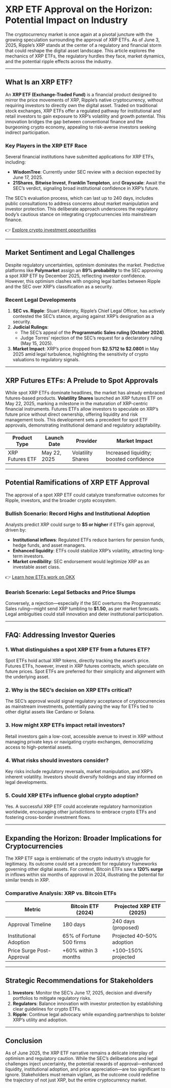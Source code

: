 # XRP ETF Approval on the Horizon: Potential Impact on Industry

The cryptocurrency market is once again at a pivotal juncture with the growing speculation surrounding the approval of XRP ETFs. As of June 3, 2025, Ripple’s XRP stands at the center of a regulatory and financial storm that could reshape the digital asset landscape. This article explores the mechanics of XRP ETFs, the regulatory hurdles they face, market dynamics, and the potential ripple effects across the industry.

---

## What Is an XRP ETF?

An **XRP ETF (Exchange-Traded Fund)** is a financial product designed to mirror the price movements of XRP, Ripple’s native cryptocurrency, without requiring investors to directly own the digital asset. Traded on traditional stock exchanges, XRP ETFs offer a regulated pathway for institutional and retail investors to gain exposure to XRP’s volatility and growth potential. This innovation bridges the gap between conventional finance and the burgeoning crypto economy, appealing to risk-averse investors seeking indirect participation.

### Key Players in the XRP ETF Race
Several financial institutions have submitted applications for XRP ETFs, including:
- **WisdomTree**: Currently under SEC review with a decision expected by June 17, 2025.
- **21Shares**, **Bitwise Invest**, **Franklin Templeton**, and **Grayscale**: Await the SEC’s verdict, signaling broad institutional confidence in XRP’s future.

The SEC’s evaluation process, which can last up to 240 days, includes public consultations to address concerns about market manipulation and investor protection. This deliberate approach underscores the regulatory body’s cautious stance on integrating cryptocurrencies into mainstream finance.

👉 [Explore crypto investment opportunities](https://bit.ly/okx-bonus)

---

## Market Sentiment and Legal Challenges

Despite regulatory uncertainties, optimism dominates the market. Predictive platforms like **Polymarket** assign an **89% probability** to the SEC approving a spot XRP ETF by December 2025, reflecting investor confidence. However, this optimism clashes with ongoing legal battles between Ripple and the SEC over XRP’s classification as a security.

### Recent Legal Developments
1. **SEC vs. Ripple**: Stuart Alderoty, Ripple’s Chief Legal Officer, has actively contested the SEC’s stance, arguing against XRP’s designation as a security.
2. **Judicial Rulings**: 
   - The SEC’s appeal of the **Programmatic Sales ruling (October 2024)**.
   - Judge Torres’ rejection of the SEC’s request for a declaratory ruling (May 15, 2025).
3. **Market Impact**: XRP’s price dropped from **$2.5712 to $2.0801** in May 2025 amid legal turbulence, highlighting the sensitivity of crypto valuations to regulatory signals.

---

## XRP Futures ETFs: A Prelude to Spot Approvals

While spot XRP ETFs dominate headlines, the market has already embraced futures-based products. **Volatility Shares** launched an XRP futures ETF on May 22, 2025, marking a milestone in the maturation of XRP-centric financial instruments. Futures ETFs allow investors to speculate on XRP’s future price without direct ownership, offering liquidity and risk management tools. This development sets a precedent for spot ETF approvals, demonstrating institutional demand and regulatory adaptability.

| **Product Type** | **Launch Date** | **Provider**        | **Market Impact**                |
|-------------------|-----------------|---------------------|----------------------------------|
| XRP Futures ETF   | May 22, 2025    | Volatility Shares   | Increased liquidity; boosted confidence |

---

## Potential Ramifications of XRP ETF Approval

The approval of a spot XRP ETF could catalyze transformative outcomes for Ripple, investors, and the broader crypto ecosystem.

### Bullish Scenario: Record Highs and Institutional Adoption
Analysts predict XRP could surge to **$5 or higher** if ETFs gain approval, driven by:
- **Institutional inflows**: Regulated ETFs reduce barriers for pension funds, hedge funds, and asset managers.
- **Enhanced liquidity**: ETFs could stabilize XRP’s volatility, attracting long-term investors.
- **Market credibility**: SEC endorsement would legitimize XRP as an investable asset class.

👉 [Learn how ETFs work on OKX](https://bit.ly/okx-bonus)

### Bearish Scenario: Legal Setbacks and Price Slumps
Conversely, a rejection—especially if the SEC overturns the Programmatic Sales ruling—might send XRP tumbling to **$1.50**, as per market forecasts. Legal ambiguities could stall innovation and deter institutional participation.

---

## FAQ: Addressing Investor Queries

### **1. What distinguishes a spot XRP ETF from a futures ETF?**
Spot ETFs hold actual XRP tokens, directly tracking the asset’s price. Futures ETFs, however, invest in XRP futures contracts, which speculate on future prices. Spot ETFs are preferred for their simplicity and alignment with the underlying asset.

### **2. Why is the SEC’s decision on XRP ETFs critical?**
The SEC’s approval would signal regulatory acceptance of cryptocurrencies as mainstream investments, potentially paving the way for ETFs tied to other digital assets like Cardano or Solana.

### **3. How might XRP ETFs impact retail investors?**
Retail investors gain a low-cost, accessible avenue to invest in XRP without managing private keys or navigating crypto exchanges, democratizing access to high-potential assets.

### **4. What risks should investors consider?**
Key risks include regulatory reversals, market manipulation, and XRP’s inherent volatility. Investors should diversify holdings and stay informed on legal developments.

### **5. Could XRP ETFs influence global crypto adoption?**
Yes. A successful XRP ETF could accelerate regulatory harmonization worldwide, encouraging other jurisdictions to embrace crypto ETFs and fostering cross-border investment flows.

---

## Expanding the Horizon: Broader Implications for Cryptocurrencies

The XRP ETF saga is emblematic of the crypto industry’s struggle for legitimacy. Its outcome could set a precedent for regulatory frameworks governing other digital assets. For context, Bitcoin ETFs saw a **120% surge** in inflows within six months of approval in 2024, illustrating the potential for similar trends in XRP.

### Comparative Analysis: XRP vs. Bitcoin ETFs
| **Metric**               | **Bitcoin ETF (2024)**       | **Projected XRP ETF (2025)**   |
|--------------------------|------------------------------|--------------------------------|
| Approval Timeline        | 180 days                     | 240 days (proposed)            |
| Institutional Adoption   | 65% of Fortune 500 firms     | Projected 40–50% adoption      |
| Price Surge Post-Approval| +60% within 3 months         | +100–150% projected            |

---

## Strategic Recommendations for Stakeholders

1. **Investors**: Monitor the SEC’s June 17, 2025, decision and diversify portfolios to mitigate regulatory risks.
2. **Regulators**: Balance innovation with investor protection by establishing clear guidelines for crypto ETFs.
3. **Ripple**: Continue legal advocacy while expanding partnerships to bolster XRP’s utility and adoption.

---

## Conclusion

As of June 2025, the XRP ETF narrative remains a delicate interplay of optimism and regulatory caution. While the SEC’s deliberations and legal challenges inject uncertainty, the potential rewards of approval—enhanced liquidity, institutional adoption, and price appreciation—are too significant to ignore. Stakeholders must remain vigilant, as the outcome could redefine the trajectory of not just XRP, but the entire cryptocurrency market.
